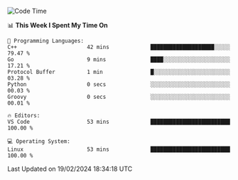 
<!--START_SECTION:waka-->
![Code Time](http://img.shields.io/badge/Code%20Time-1%2C581%20hrs%202%20mins-blue)

📊 **This Week I Spent My Time On** 

```text
💬 Programming Languages: 
C++                      42 mins             ████████████████████░░░░░   79.47 % 
Go                       9 mins              ████░░░░░░░░░░░░░░░░░░░░░   17.21 % 
Protocol Buffer          1 min               █░░░░░░░░░░░░░░░░░░░░░░░░   03.28 % 
Python                   0 secs              ░░░░░░░░░░░░░░░░░░░░░░░░░   00.03 % 
Groovy                   0 secs              ░░░░░░░░░░░░░░░░░░░░░░░░░   00.01 % 

🔥 Editors: 
VS Code                  53 mins             █████████████████████████   100.00 % 

💻 Operating System: 
Linux                    53 mins             █████████████████████████   100.00 % 
```


 Last Updated on 19/02/2024 18:34:18 UTC
<!--END_SECTION:waka-->

